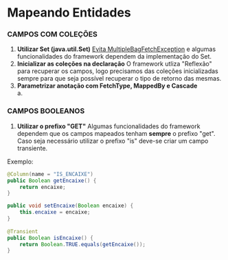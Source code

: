# Mapeando Entidades

### CAMPOS COM COLEÇÕES

1. **Utilizar Set \(java.util.Set\)** [Evita MultipleBagFetchException](https://thoughts-on-java.org/hibernate-tips-how-to-avoid-hibernates-multiplebagfetchexception/) e algumas funcionalidades do framework dependem da implementação do Set. 
2. **Inicializar as coleções na declaração** O framework utliza "Reflexão" para recuperar os campos, logo precisamos das coleções inicializadas sempre para que seja possível recuperar o tipo de retorno das mesmas. 
3. **Parametrizar anotação com FetchType, MappedBy e Cascade**  
    a. 

### CAMPOS BOOLEANOS

1. **Utilizar o prefixo "GET"** Algumas funcionalidades do framework dependem que os campos mapeados tenham **sempre** o prefixo "get". Caso seja necessário utilizar o prefixo "is" deve-se criar um campo transiente.

Exemplo:

```java
@Column(name = "IS_ENCAIXE")
public Boolean getEncaixe() {
	return encaixe;
}

public void setEncaixe(Boolean encaixe) {
	this.encaixe = encaixe;
}
	
@Transient
public Boolean isEncaixe() {
	return Boolean.TRUE.equals(getEncaixe());
}
```

